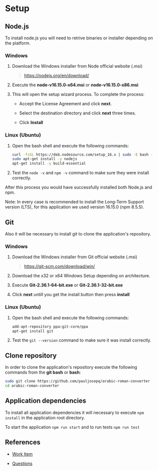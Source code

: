 
# Setup

## Node.js

To install node.js you will need to retrive binaries or installer depending on the platform.

### Windows

1. Download the Windows installer from Node official website (.msi)

     > <https://nodejs.org/en/download/>

1. Execute the **node-v16.15.0-x64.msi** or **node-v16.15.0-x86.msi**

1. This will open the setup wizard process. To complete the process:

   - Accept the License Agreement and click **next**.

   - Select the destination directory and click **next** three times.

   - Click **Install**

### Linux (Ubuntu)

1. Open the bash shell and execute the following commands:

   ```bash
   curl -fsSL https://deb.nodesource.com/setup_16.x | sudo -E bash -
   sudo apt-get install -y nodejs
   apt-get install -y build-essential
   ````

1. Test the `node -v` and `npm -v` command to make sure they were install correctly.

After this process you would have successfully installed both Node.js and npm.

Note: In every case is recommended to install the Long-Term Support version (LTS), for this application we used version 16.15.0 (npm 8.5.5).

## Git

Also it will be necessary to install git to clone the application's repository.

### Windows

1. Download the Windows installer from Git official website (.msi)

     > <https://git-scm.com/download/win/>

1. Download the x32 or x64 Windows Setup depending on architecture.

1. Execute **Git-2.36.1-64-bit.exe** or **Git-2.36.1-32-bit.exe**

1. Click **next** untill you get the install button then press **install**

### Linux (Ubuntu)

1. Open the bash shell and execute the following commands:

   ```bash
   add-apt-repository ppa:git-core/ppa
   apt-get install git
   ````

1. Test the `git --version` command to make sure it was install correctly.

## Clone repository

In order to clone the application's repository execute the following commands from the **git bash** or **bash**:

   ```bash
   sudo git clone https://github.com/pauljosepq/arabic-roman-converter
   cd arabic-roman-converter
   ```

## Application dependencies

To install all application dependencies it will necessary to execute `npm install` in the application root directory.

To start the application `npm run start` and to run tests `npm run test`

## References

- [Work Item](./docs/Work-Item.md)

- [Questions](./docs/Questions.md)
